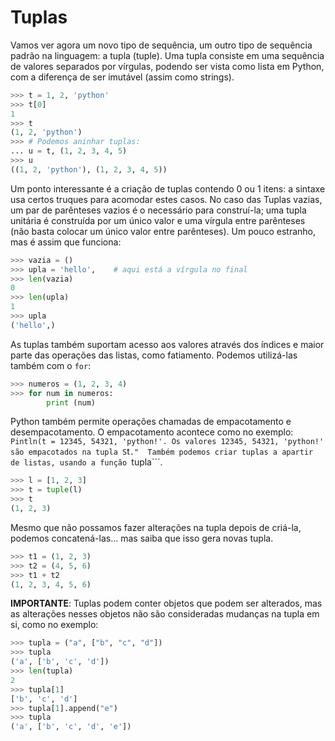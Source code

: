# Tuplas
Vamos ver agora um novo tipo de sequência, um outro tipo de sequência padrão na linguagem: a tupla (tuple). Uma tupla consiste em uma sequência de valores separados por vírgulas, podendo ser vista como lista em Python, com a diferença de ser imutável (assim como strings).

```python
>>> t = 1, 2, 'python'
>>> t[0]
1
>>> t
(1, 2, 'python')
>>> # Podemos aninhar tuplas:
... u = t, (1, 2, 3, 4, 5)
>>> u
((1, 2, 'python'), (1, 2, 3, 4, 5))
```
Um ponto interessante é a criação de tuplas contendo 0 ou 1 itens: a sintaxe usa certos truques para acomodar estes casos. No caso das Tuplas vazias, um par de parênteses vazios é o necessário para construí-la; uma tupla unitária é construída por um único valor e uma vírgula entre parênteses (não basta colocar um único valor entre parênteses). Um pouco estranho, mas é assim que funciona:

```python
>>> vazia = ()
>>> upla = 'hello',    # aqui está a vírgula no final
>>> len(vazia)
0
>>> len(upla)
1
>>> upla
('hello',)
```

As tuplas também suportam acesso aos valores através dos índices e maior parte das operações das listas, como fatiamento. Podemos utilizá-las também com o ```for```:

```python
>>> numeros = (1, 2, 3, 4)
>>> for num in numeros:
        print (num)
```

Python também permite operações chamadas de empacotamento e desempacotamento. O empacotamento acontece como no exemplo: 
```Pintln(t = 12345, 54321, 'python!'. Os valores 12345, 54321, 'python!' são empacotados na tupla S```t```." 
Também podemos criar tuplas a apartir de listas, usando a função ```tupla```.

```python
>>> l = [1, 2, 3]
>>> t = tuple(l)
>>> t
(1, 2, 3)
```

Mesmo que não possamos fazer alterações na tupla depois de criá-la, podemos concatená-las... mas saiba que isso gera novas tupla.

``` python
>>> t1 = (1, 2, 3)
>>> t2 = (4, 5, 6)
>>> t1 + t2
(1, 2, 3, 4, 5, 6)
```

**IMPORTANTE**: Tuplas podem conter objetos que podem ser alterados, mas as alterações nesses objetos não são consideradas mudanças na tupla em si, como no exemplo:

```python
>>> tupla = ("a", ["b", "c", "d"])
>>> tupla
('a', ['b', 'c', 'd'])
>>> len(tupla)
2
>>> tupla[1]
['b', 'c', 'd']
>>> tupla[1].append("e")
>>> tupla
('a', ['b', 'c', 'd', 'e'])
```